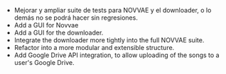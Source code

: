 * Mejorar y ampliar suite de tests para NOVVAE y el downloader, o lo demás no se podrá hacer sin regresiones.
* Add a GUI for Novvae
* Add a GUI for the downloader.
* Integrate the downloader more tightly into the full NOVVAE suite.
* Refactor into a more modular and extensible structure.
* Add Google Drive API integration, to allow uploading of the songs to a user's Google Drive.